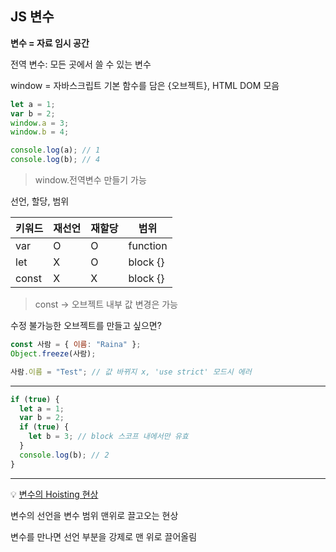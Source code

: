 ## JS 변수

**변수 = 자료 임시 공간**

전역 변수: 모든 곳에서 쓸 수 있는 변수

window = 자바스크립트 기본 함수를 담은 {오브젝트}, HTML DOM 모음

```js
let a = 1;
var b = 2;
window.a = 3;
window.b = 4;

console.log(a); // 1
console.log(b); // 4
```

> window.전역변수 만들기 가능

선언, 할당, 범위

| 키워드 | 재선언 | 재할당 | 범위     |
| ------ | ------ | ------ | -------- |
| var    | O      | O      | function |
| let    | X      | O      | block {} |
| const  | X      | X      | block {} |

> const -> 오브젝트 내부 값 변경은 가능

수정 불가능한 오브젝트를 만들고 싶으면?

```js
const 사람 = { 이름: "Raina" };
Object.freeze(사람);

사람.이름 = "Test"; // 값 바뀌지 x, 'use strict' 모드시 에러
```

---

```js
if (true) {
  let a = 1;
  var b = 2;
  if (true) {
    let b = 3; // block 스코프 내에서만 유효
  }
  console.log(b); // 2
}
```

---

💡 [변수의 Hoisting 현상](호이스팅.md)

변수의 선언을 변수 범위 맨위로 끌고오는 현상

변수를 만나면 선언 부분을 강제로 맨 위로 끌어올림
